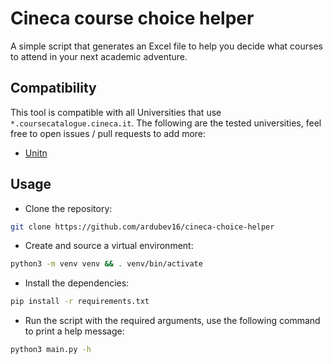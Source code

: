 # Cineca course choice helper

A simple script that generates an Excel file to help you decide what courses to
attend in your next academic adventure.

## Compatibility

This tool is compatible with all Universities that use `*.coursecatalogue.cineca.it`.
The following are the tested universities, feel free to open issues / pull requests
to add more:

- [Unitn](https://www.unitn.it)

## Usage

- Clone the repository:

```bash
git clone https://github.com/ardubev16/cineca-choice-helper
```

- Create and source a virtual environment:

```bash
python3 -m venv venv && . venv/bin/activate
```

- Install the dependencies:

```bash
pip install -r requirements.txt
```

- Run the script with the required arguments, use the following command to print
  a help message:

```bash
python3 main.py -h
```
